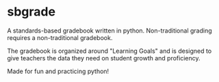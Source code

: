 # sbgrade

A standards-based gradebook written in python.
Non-traditional grading requires a non-traditional gradebook.

The gradebook is organized around "Learning Goals" and is designed to give teachers the 
data they need on student growth and proficiency.

Made for fun and practicing python!